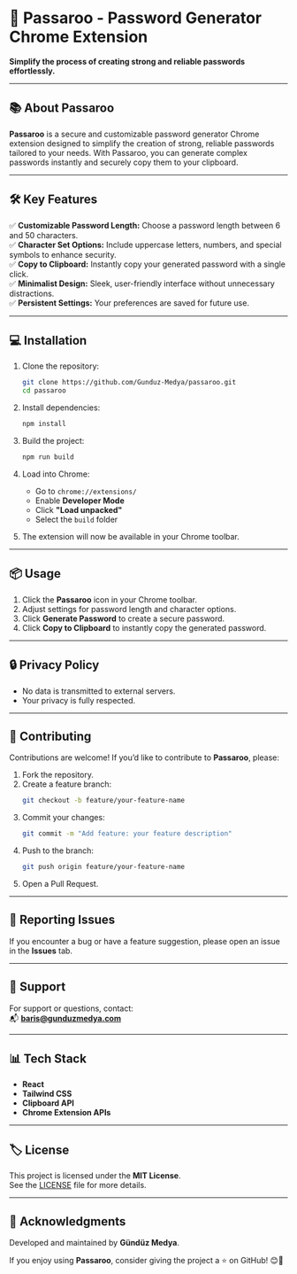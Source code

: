 
# 🚀 **Passaroo - Password Generator Chrome Extension**

**Simplify the process of creating strong and reliable passwords effortlessly.**

---

## 📚 **About Passaroo**

**Passaroo** is a secure and customizable password generator Chrome extension designed to simplify the creation of strong, reliable passwords tailored to your needs. With Passaroo, you can generate complex passwords instantly and securely copy them to your clipboard.

---

## 🛠️ **Key Features**

✅ **Customizable Password Length:** Choose a password length between 6 and 50 characters.  
✅ **Character Set Options:** Include uppercase letters, numbers, and special symbols to enhance security.  
✅ **Copy to Clipboard:** Instantly copy your generated password with a single click.  
✅ **Minimalist Design:** Sleek, user-friendly interface without unnecessary distractions.  
✅ **Persistent Settings:** Your preferences are saved for future use.  

---

## 💻 **Installation**

1. Clone the repository:  
   ```bash
   git clone https://github.com/Gunduz-Medya/passaroo.git
   cd passaroo
   ```
2. Install dependencies:  
   ```bash
   npm install
   ```
3. Build the project:  
   ```bash
   npm run build
   ```
4. Load into Chrome:  
   - Go to `chrome://extensions/`  
   - Enable **Developer Mode**  
   - Click **"Load unpacked"**  
   - Select the `build` folder  

5. The extension will now be available in your Chrome toolbar.

---

## 📦 **Usage**

1. Click the **Passaroo** icon in your Chrome toolbar.  
2. Adjust settings for password length and character options.  
3. Click **Generate Password** to create a secure password.  
4. Click **Copy to Clipboard** to instantly copy the generated password.  

---

## 🔒 **Privacy Policy**
 
- No data is transmitted to external servers.  
- Your privacy is fully respected.  

---

## 🤝 **Contributing**

Contributions are welcome! If you’d like to contribute to **Passaroo**, please:  
1. Fork the repository.  
2. Create a feature branch:  
   ```bash
   git checkout -b feature/your-feature-name
   ```
3. Commit your changes:  
   ```bash
   git commit -m "Add feature: your feature description"
   ```
4. Push to the branch:  
   ```bash
   git push origin feature/your-feature-name
   ```
5. Open a Pull Request.  

---

## 🐞 **Reporting Issues**

If you encounter a bug or have a feature suggestion, please open an issue in the **Issues** tab.

---

## 📧 **Support**

For support or questions, contact:  
📬 **baris@gunduzmedya.com**

---

## 📊 **Tech Stack**

- **React**  
- **Tailwind CSS**  
- **Clipboard API**  
- **Chrome Extension APIs**  

---

## 🏷️ **License**

This project is licensed under the **MIT License**.  
See the [LICENSE](LICENSE) file for more details.

---

## 🌟 **Acknowledgments**

Developed and maintained by **Gündüz Medya**.  

If you enjoy using **Passaroo**, consider giving the project a ⭐️ on GitHub! 😊🚀
